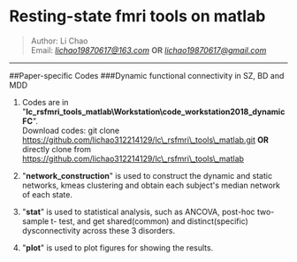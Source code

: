 # Resting-state fmri tools on matlab
> Author: Li Chao  
> Email: *lichao19870617@163.com* **OR** *lichao19870617@gmail.com*  
***
##Paper-specific Codes
###Dynamic functional connectivity in SZ, BD and MDD  
1. Codes are in "**lc\_rsfmri\_tools\_matlab\\Workstation\\code\_workstation2018\_dynamicFC**".   
Download codes: git clone https://github.com/lichao312214129/lc\_rsfmri\_tools\_matlab.git **OR** directly clone from https://github.com/lichao312214129/lc\_rsfmri\_tools\_matlab

2. "**network\_construction**" is used to construct the dynamic and static networks, kmeas clustering and obtain each subject's median network of each state.

3. "**stat**" is used to statistical analysis, such as ANCOVA, post-hoc two-sample t- test, and get shared(common) and distinct(specific) dysconnectivity across these 3 disorders.

4. "**plot**" is used to plot figures for showing the results.
